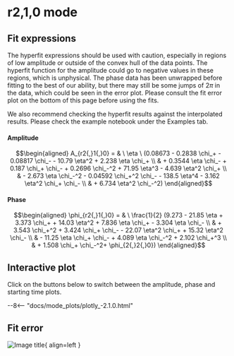 
# r2,1,0 mode

## Fit expressions

The hyperfit expressions should be used with caution, especially in regions of low amplitude or outside of the convex hull of the data points.
The hyperfit function for the amplitude could go to negative values in these regions, which is unphysical.
The phase data has been unwrapped before fitting to the best of our ability, but there may still be some jumps of $2\pi$ in the data, which could be seen in the error plot.
Please consult the fit error plot on the bottom of this page before using the fits.

We also recommend checking the hyperfit results against the interpolated results. 
Please check the example notebook under the Examples tab.

#### Amplitude
$$\begin{aligned}
A_{r2{,}1{,}0} = & \ \eta \ (0.08673 - 0.2838 \chi_+ - 0.08817 \chi_- - 10.79 \eta^2 + 2.238 \eta \chi_+ \\ 
 & + 0.3544 \eta \chi_- + 0.187 \chi_+ \chi_- + 0.2696 \chi_-^2 + 71.95 \eta^3 - 4.639 \eta^2 \chi_+ \\ 
 & - 2.673 \eta \chi_-^2 - 0.04592 \chi_+^2 \chi_- - 138.5 \eta^4 - 3.162 \eta^2 \chi_+ \chi_- \\ 
 & + 6.734 \eta^2 \chi_-^2)
\end{aligned}$$

#### Phase
$$\begin{aligned}
\phi_{r2{,}1{,}0} = & \ \frac{1}{2} (9.273 - 21.85 \eta + 3.373 \chi_+ + 14.03 \eta^2 + 7.836 \eta \chi_+ - 3.304 \eta \chi_- \\ 
 & + 3.543 \chi_+^2 + 3.424 \chi_+ \chi_- - 22.07 \eta^2 \chi_+ + 15.32 \eta^2 \chi_- \\ 
 & - 11.25 \eta \chi_+ \chi_- + 4.089 \eta \chi_-^2 + 2.102 \chi_+^3 \\ 
 & + 1.508 \chi_+ \chi_-^2+ \phi_{2{,}2{,}0})
\end{aligned}$$


## Interactive plot

Click on the buttons below to switch between the amplitude, phase and starting time plots.

--8<-- "docs/mode_plots/plotly_-2.1.0.html"


## Fit error

![Image title](../mode_plots/fit_err_-2.1.0.png){ align=left }
    